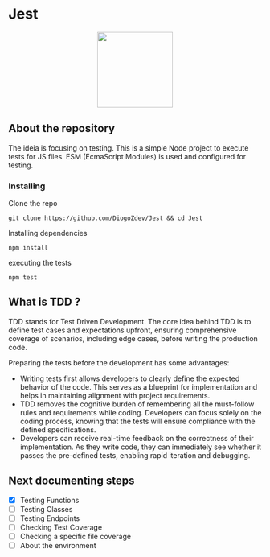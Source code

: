 # Jest

<div align="center">
  <img src="https://github.com/DiogoZdev/Jest/assets/56682712/1273c2b5-2ffd-47d9-8773-9cccf34054da" width="150" />  
</div>

## About the repository

The ideia is focusing on testing. This is a simple Node project to execute tests for JS files.
ESM (EcmaScript Modules) is used and configured for testing.

### Installing

Clone the repo

```
git clone https://github.com/DiogoZdev/Jest && cd Jest
```

Installing dependencies

```
npm install
```

executing the tests

```
npm test
```

## What is TDD ?

TDD stands for Test Driven Development.
The core idea behind TDD is to define test cases and expectations upfront, ensuring comprehensive coverage of scenarios, including edge cases, before writing the production code.

Preparing the tests before the development has some advantages:

- Writing tests first allows developers to clearly define the expected behavior of the code. This serves as a blueprint for implementation and helps in maintaining alignment with project requirements.
- TDD removes the cognitive burden of remembering all the must-follow rules and requirements while coding. Developers can focus solely on the coding process, knowing that the tests will ensure compliance with the defined specifications.
- Developers can receive real-time feedback on the correctness of their implementation. As they write code, they can immediately see whether it passes the pre-defined tests, enabling rapid iteration and debugging.

## Next documenting steps

- [x] Testing Functions
- [ ] Testing Classes
- [ ] Testing Endpoints
- [ ] Checking Test Coverage
- [ ] Checking a specific file coverage
- [ ] About the environment

